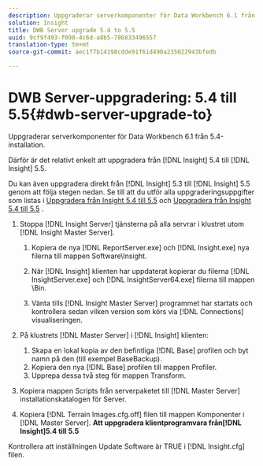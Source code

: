 ```yaml
---
description: Uppgraderar serverkomponenter för Data Workbench 6.1 från 5.4-installation.
solution: Insight
title: DWB Server upgrade 5.4 to 5.5
uuid: 9cf9f493-f098-4c6d-a8b5-786833496557
translation-type: tm+mt
source-git-commit: aec1f7b14198cdde91f61d490a235022943bfedb

---
```



# DWB Server-uppgradering: 5.4 till 5.5{#dwb-server-upgrade-to}

Uppgraderar serverkomponenter för Data Workbench 6.1 från 5.4-installation.

Därför är det relativt enkelt att uppgradera från [!DNL Insight] 5.4 till [!DNL Insight] 5.5.

Du kan även uppgradera direkt från [!DNL Insight] 5.3 till [!DNL Insight] 5.5 genom att följa stegen nedan. Se till att du utför alla uppgraderingsuppgifter som listas i [Uppgradera från Insight 5.4 till 5.5](../../../../home/c-inst-svr/c-upgrd-uninst-sftwr/c-upgrd-sftwr/t-upgrd-to-5.5.md#task-b581e47952e941158d52db3e68f076b9) och [Uppgradera från Insight 5.4 till 5.5](../../../../home/c-inst-svr/c-upgrd-uninst-sftwr/c-upgrd-sftwr/t-upgrd-to-5.5.md#task-b581e47952e941158d52db3e68f076b9) .

1. Stoppa [!DNL Insight Server] tjänsterna på alla servrar i klustret utom [!DNL Insight Master Server].

   1. Kopiera de nya [!DNL ReportServer.exe] och [!DNL Insight.exe] nya filerna till mappen Software\Insight.

   1. När [!DNL Insight] klienten har uppdaterat kopierar du filerna [!DNL InsightServer.exe] och [!DNL InsightServer64.exe] filerna till mappen \Bin.

   1. Vänta tills [!DNL Insight Master Server] programmet har startats och kontrollera sedan vilken version som körs via [!DNL Connections] visualiseringen.

1. På klustrets [!DNL Master Server] i [!DNL Insight] klienten:

   1. Skapa en lokal kopia av den befintliga [!DNL Base] profilen och byt namn på den (till exempel BaseBackup).
   1. Kopiera den nya [!DNL Base] profilen till mappen Profiler.
   1. Upprepa dessa två steg för mappen Transform.

1. Kopiera mappen Scripts från serverpaketet till [!DNL Master Server] installationskatalogen för Server.
1. Kopiera [!DNL Terrain Images.cfg.off] filen till mappen Komponenter i [!DNL Master Server].
   **Att uppgradera klientprogramvara från[!DNL Insight]5.4 till 5.5**

Kontrollera att inställningen Update Software är TRUE i [!DNL Insight.cfg] filen.
